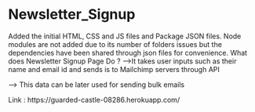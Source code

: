 # Newsletter_Signup

<!---------!>

Added the initial HTML, CSS and JS files and Package JSON files. Node modules are not added due to its number of folders issues but the dependencies have been shared through json files for convenience.

<!---------!>

What does Newsletter Signup Page Do ?

-->It takes user inputs such as their name and email id and sends is to Mailchimp servers through API 
--> This data can be later used for sending bulk emails

<!---------!>

Link : https://guarded-castle-08286.herokuapp.com/
